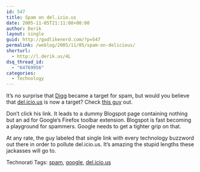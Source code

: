 ```yaml
---
id: 547
title: Spam on del.icio.us
date: 2005-11-05T21:11:08+00:00
author: Derik
layout: single
guid: http://godlikenerd.com/?p=547
permalink: /weblog/2005/11/05/spam-on-delicious/
shorturl:
  - http://l.derik.us/4L
dsq_thread_id:
  - "64769956"
categories:
  - Technology
---
```

It&#8217;s no surprise that [Digg](http://digg.com) became a target for spam, but would you believe that [del.icio.us](http://del.icio.us) is now a target? Check [this guy](http://del.icio.us/webiest) out.

Don&#8217;t click his link. It leads to a dummy Blogspot page containing nothing but an ad for Google&#8217;s Firefox toolbar extension. Blogspot is fast becoming a playground for spammers. Google needs to get a tighter grip on that.

At any rate, the guy labeled that single link with every technology buzzword out there in order to pollute del.icio.us. It&#8217;s amazing the stupid lengths these jackasses will go to.

<!-- Technorati Tags Start -->

Technorati Tags: <a href="http://technorati.com/tag/spam" rel="tag">spam</a>, <a href="http://technorati.com/tag/google" rel="tag">google</a>, <a href="http://technorati.com/tag/del.icio.us" rel="tag">del.icio.us</a> 

<!-- Technorati Tags End -->